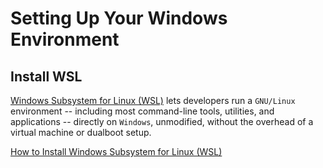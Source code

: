 # Setting Up Your Windows Environment

## Install WSL

[Windows Subsystem for Linux (WSL)](https://docs.microsoft.com/en-us/windows/wsl/about) lets developers run a `GNU/Linux` environment -- including most command-line tools, utilities, and applications -- directly on `Windows`, unmodified, without the overhead of a virtual machine or dualboot setup.

[How to Install Windows Subsystem for Linux (WSL)](https://docs.microsoft.com/en-us/windows/wsl/install)

